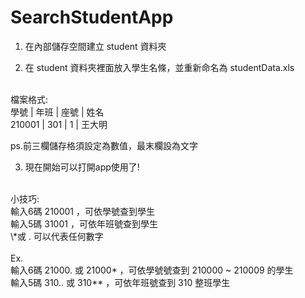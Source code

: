 SearchStudentApp
================

1. 在內部儲存空間建立 student 資料夾<br>

2. 在 student 資料夾裡面放入學生名條，並重新命名為 studentData.xls<br>
<br>
檔案格式:<br>
   學號  | 年班 | 座號 |  姓名<br>
  210001 | 301 | 1 | 王大明<br>
  
  ps.前三欄儲存格須設定為數值，最末欄設為文字<br>

3. 現在開始可以打開app使用了!<br>
<br>
小技巧:<br>
輸入6碼 210001 ，可依學號查到學生<br>
輸入5碼 31001 ，可依年班號查到學生<br>
 \*或 . 可以代表任何數字<br>
<br>
Ex.<br>
輸入6碼 21000. 或 21000* ，可依學號號查到 210000 ~ 210009 的學生<br>
輸入5碼 310.. 或 310** ，可依年班號查到 310 整班學生<br>

